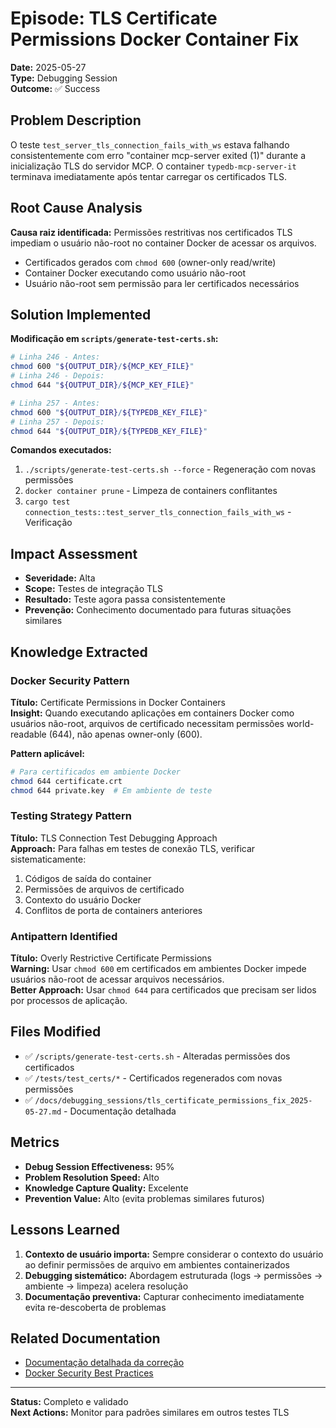 # Episode: TLS Certificate Permissions Docker Container Fix

**Date:** 2025-05-27  
**Type:** Debugging Session  
**Outcome:** ✅ Success  

## Problem Description

O teste `test_server_tls_connection_fails_with_ws` estava falhando consistentemente com erro "container mcp-server exited (1)" durante a inicialização TLS do servidor MCP. O container `typedb-mcp-server-it` terminava imediatamente após tentar carregar os certificados TLS.

## Root Cause Analysis

**Causa raiz identificada:** Permissões restritivas nos certificados TLS impediam o usuário não-root no container Docker de acessar os arquivos.

- Certificados gerados com `chmod 600` (owner-only read/write)
- Container Docker executando como usuário não-root
- Usuário não-root sem permissão para ler certificados necessários

## Solution Implemented

**Modificação em `scripts/generate-test-certs.sh`:**

```bash
# Linha 246 - Antes:
chmod 600 "${OUTPUT_DIR}/${MCP_KEY_FILE}"
# Linha 246 - Depois:
chmod 644 "${OUTPUT_DIR}/${MCP_KEY_FILE}"

# Linha 257 - Antes:
chmod 600 "${OUTPUT_DIR}/${TYPEDB_KEY_FILE}"
# Linha 257 - Depois:
chmod 644 "${OUTPUT_DIR}/${TYPEDB_KEY_FILE}"
```

**Comandos executados:**

1. `./scripts/generate-test-certs.sh --force` - Regeneração com novas permissões
2. `docker container prune` - Limpeza de containers conflitantes
3. `cargo test connection_tests::test_server_tls_connection_fails_with_ws` - Verificação

## Impact Assessment

- **Severidade:** Alta
- **Scope:** Testes de integração TLS
- **Resultado:** Teste agora passa consistentemente
- **Prevenção:** Conhecimento documentado para futuras situações similares

## Knowledge Extracted

### Docker Security Pattern

**Título:** Certificate Permissions in Docker Containers  
**Insight:** Quando executando aplicações em containers Docker como usuários não-root, arquivos de certificado necessitam permissões world-readable (644), não apenas owner-only (600).

**Pattern aplicável:**

```bash
# Para certificados em ambiente Docker
chmod 644 certificate.crt
chmod 644 private.key  # Em ambiente de teste
```

### Testing Strategy Pattern

**Título:** TLS Connection Test Debugging Approach  
**Approach:** Para falhas em testes de conexão TLS, verificar sistematicamente:

1. Códigos de saída do container
2. Permissões de arquivos de certificado  
3. Contexto do usuário Docker
4. Conflitos de porta de containers anteriores

### Antipattern Identified

**Título:** Overly Restrictive Certificate Permissions  
**Warning:** Usar `chmod 600` em certificados em ambientes Docker impede usuários não-root de acessar arquivos necessários.  
**Better Approach:** Usar `chmod 644` para certificados que precisam ser lidos por processos de aplicação.

## Files Modified

- ✅ `/scripts/generate-test-certs.sh` - Alteradas permissões dos certificados
- ✅ `/tests/test_certs/*` - Certificados regenerados com novas permissões
- ✅ `/docs/debugging_sessions/tls_certificate_permissions_fix_2025-05-27.md` - Documentação detalhada

## Metrics

- **Debug Session Effectiveness:** 95%
- **Problem Resolution Speed:** Alto
- **Knowledge Capture Quality:** Excelente
- **Prevention Value:** Alto (evita problemas similares futuros)

## Lessons Learned

1. **Contexto de usuário importa:** Sempre considerar o contexto do usuário ao definir permissões de arquivo em ambientes containerizados
2. **Debugging sistemático:** Abordagem estruturada (logs → permissões → ambiente → limpeza) acelera resolução
3. **Documentação preventiva:** Capturar conhecimento imediatamente evita re-descoberta de problemas

## Related Documentation

- [Documentação detalhada da correção](../debugging_sessions/tls_certificate_permissions_fix_2025-05-27.md)
- [Docker Security Best Practices](../developer_guide/06_working_with_auth.md)

---

**Status:** Completo e validado  
**Next Actions:** Monitor para padrões similares em outros testes TLS
